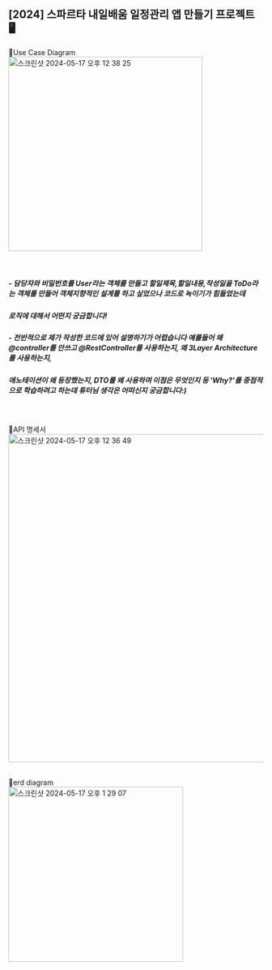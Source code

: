 <h2>[2024] 스파르타 내일배움 일정관리 앱 만들기 프로젝트 🖥️</h2>


📌Use Case Diagram <br>
<img width="383" alt="스크린샷 2024-05-17 오후 12 38 25" src="https://github.com/backendINFJ/spring_personal_project/assets/163832566/b0ecdf89-2d86-46c5-9292-a19fa44cbc33">
<br><br><br>
##### - 담당자와 비밀번호를 User라는 객체를 만들고 할일제목,할일내용,작성일을 ToDo라는 객체를 만들어 객체지향적인 설계를 하고 싶었으나 코드로 녹이기가 힘들었는데
##### 로직에 대해서 어떤지 궁금합니다! <br>
##### - 전반적으로 제가 작성한 코드에 있어 설명하기가 어렵습니다 예를들어 왜 @controller를 안쓰고 @RestController를 사용하는지, 왜 3Layer Architecture를 사용하는지,
##### 애노테이션이 왜 등장했는지, DTO를 왜 사용하며 이점은 무엇인지 등 'Why?'를 중점적으로 학습하려고 하는데 튜터님 생각은 어떠신지 궁금합니다:)
<br><br>
📌API 명세서 <br>
<img width="647" alt="스크린샷 2024-05-17 오후 12 36 49" src="https://github.com/backendINFJ/spring_personal_project/assets/163832566/71523f1c-67fb-4371-8977-d2ab64625a4d">
<br><br>

📌erd diagram <br>
<img width="345" alt="스크린샷 2024-05-17 오후 1 29 07" src="https://github.com/backendINFJ/spring_personal_project/assets/163832566/43abe4a5-c974-4843-944d-1d8ac0d5938e">

